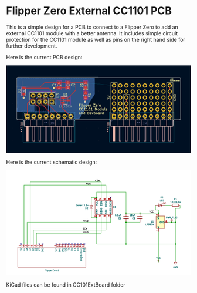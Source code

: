 # Flipper Zero External CC1101 PCB

This is a simple design for a PCB to connect to a Flipper Zero to add an external CC1101 module with a better antenna. It includes simple circuit protection for the CC1101 module as well as pins on the right hand side for further development. 

Here is the current PCB design:

![Protoboard Design in KiCad](PCB.png)

Here is the current schematic design: 

![Schematic Design in KiCad](Schematic.png)

KiCad files can be found in CC101ExtBoard folder 